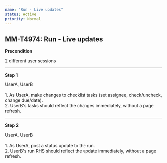 ```yaml
---
name: "Run - Live updates"
status: Active
priority: Normal
---
```


## MM-T4974: Run - Live updates

**Precondition**

2 different user sessions

---

**Step 1**

UserA, UserB\
\
1\. As UserA, make changes to checklist tasks (set assignee, check/uncheck, change due/date).\
2\. UserB's tasks should reflect the changes immediately, without a page refresh.

---

**Step 2**

UserA, UserB\
\
1\. As UserA, post a status update to the run.\
2\. UserB's run RHS should reflect the update immediately, without a page refresh.
